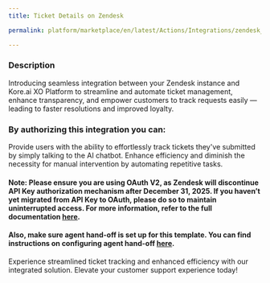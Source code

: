 ```yaml
---
title: Ticket Details on Zendesk

permalink: platform/marketplace/en/latest/Actions/Integrations/zendesk_ticketDetails

---
```


### Description

Introducing seamless integration between your Zendesk instance and Kore.ai XO Platform to streamline and automate ticket management, enhance transparency, and empower customers to track requests easily — leading to faster resolutions and improved loyalty.


### By authorizing this integration you can:
Provide users with the ability to effortlessly track tickets they've submitted by simply talking to the AI chatbot. 
Enhance efficiency and diminish the necessity for manual intervention by automating repetitive tasks.

#### Note: Please ensure you are using OAuth V2, as Zendesk will discontinue API Key authorization mechanism after December 31, 2025. If you haven’t yet migrated from API Key to OAuth, please do so to maintain uninterrupted access. For more information, refer to the full documentation [here](https://support.zendesk.com/hc/en-us/articles/7386291855386-Announcing-the-deprecation-of-password-access-for-APIs).

#### Also, make sure agent hand-off is set up for this template. You can find instructions on configuring agent hand-off [here](https://docs.kore.ai/xo/how-tos/build-a-banking-assistant/deploy-the-assistant/configure-an-agent-transfer/?h=agent+transfer).

Experience streamlined ticket tracking and enhanced efficiency with our integrated solution. Elevate your customer support experience today!
